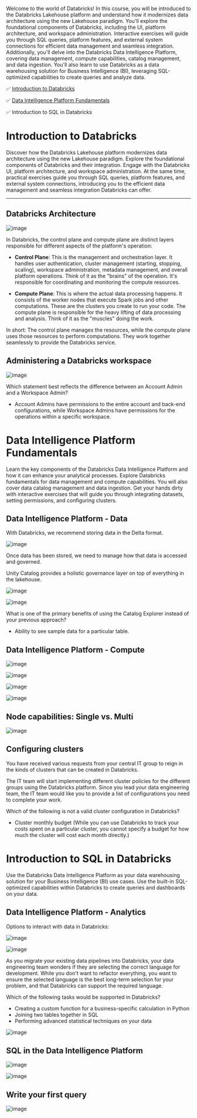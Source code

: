 Welcome to the world of Databricks! In this course, you will be introduced to the Databricks Lakehouse platform and understand how it modernizes data architecture using the new Lakehouse paradigm. You'll explore the foundational components of Databricks, including the UI, platform architecture, and workspace administration. Interactive exercises will guide you through SQL queries, platform features, and external system connections for efficient data management and seamless integration. Additionally, you'll delve into the Databricks Data Intelligence Platform, covering data management, compute capabilities, catalog management, and data ingestion. You'll also learn to use Databricks as a data warehousing solution for Business Intelligence (BI), leveraging SQL-optimized capabilities to create queries and analyze data.

✅ [Introduction to Databricks](https://github.com/janaom/databricks-learning/blob/main/introduction-to-databricks/README.md#introduction-to-databricks)

✅ [Data Intelligence Platform Fundamentals](https://github.com/janaom/databricks-learning/blob/main/introduction-to-databricks/README.md#data-intelligence-platform-fundamentals)

✅ Introduction to SQL in Databricks


# Introduction to Databricks

Discover how the Databricks Lakehouse platform modernizes data architecture using the new Lakehouse paradigm. Explore the foundational components of Databricks and their integration. Engage with the Databricks UI, platform architecture, and workspace administration. At the same time, practical exercises guide you through SQL queries, platform features, and external system connections, introducing you to the efficient data management and seamless integration Databricks can offer.

------------------------

## Databricks Architecture

![image](https://github.com/user-attachments/assets/6f6e7d8f-e34e-4aeb-a860-f92984e96f94)

In Databricks, the control plane and compute plane are distinct layers responsible for different aspects of the platform's operation:

- **Control Plane**: This is the management and orchestration layer. It handles user authentication, cluster management (starting, stopping, scaling), workspace administration, metadata management, and overall platform operations. Think of it as the "brains" of the operation. It's responsible for coordinating and monitoring the compute resources.

- **Compute Plane**: This is where the actual data processing happens. It consists of the worker nodes that execute Spark jobs and other computations. These are the clusters you create to run your code. The compute plane is responsible for the heavy lifting of data processing and analysis. Think of it as the "muscles" doing the work.

In short: The control plane manages the resources, while the compute plane uses those resources to perform computations. They work together seamlessly to provide the Databricks service.

## Administering a Databricks workspace

![image](https://github.com/user-attachments/assets/07aab8d2-8878-4b00-b7ab-21a7483602e6)

Which statement best reflects the difference between an Account Admin and a Workspace Admin?

- Account Admins have permissions to the entire account and back-end configurations, while Workspace Admins have permissions for the operations within a specific workspace.

# Data Intelligence Platform Fundamentals

Learn the key components of the Databricks Data Intelligence Platform and how it can enhance your analytical processes. Explore Databricks fundamentals for data management and compute capabilities. You will also cover data catalog management and data ingestion. Get your hands dirty with interactive exercises that will guide you through integrating datasets, setting permissions, and configuring clusters. 

## Data Intelligence Platform - Data

With Databricks, we recommend storing data in the Delta format.

![image](https://github.com/user-attachments/assets/8e70f0eb-f42c-4e0f-aafe-dd9dc39f37a9)

Once data has been stored, we need to manage how that data is accessed and governed. 

Unity Catalog provides a holistic governance layer on top of everything in the lakehouse.

![image](https://github.com/user-attachments/assets/0786ac8d-cdfa-4221-80f2-144b504d37ca)

![image](https://github.com/user-attachments/assets/2a754e1f-873f-4cf9-9212-3b85dd5c5e09)

What is one of the primary benefits of using the Catalog Explorer instead of your previous approach?

- Ability to see sample data for a particular table.


## Data Intelligence Platform - Compute

![image](https://github.com/user-attachments/assets/1b337d17-1af3-4d98-89de-6d38452e37b8)

![image](https://github.com/user-attachments/assets/ac95ab66-3ed4-4468-8e6f-1245c02b1e2b)

![image](https://github.com/user-attachments/assets/18a2e47d-16b7-4be6-b234-4e24d7887597)

![image](https://github.com/user-attachments/assets/ed888c48-4431-4017-972a-265c81b55e52)

## Node capabilities: Single vs. Multi

![image](https://github.com/user-attachments/assets/2753d5b7-4820-4f30-89e3-1a60bb095fdd)

## Configuring clusters

You have received various requests from your central IT group to reign in the kinds of clusters that can be created in Databricks.

The IT team will start implementing different cluster policies for the different groups using the Databricks platform. Since you lead your data engineering team, the IT team would like you to provide a list of configurations you need to complete your work.

Which of the following is not a valid cluster configuration in Databricks?

+ Cluster monthly budget (While you can use Databricks to track your costs spent on a particular cluster, you cannot specify a budget for how much the cluster will cost each month directly.)

# Introduction to SQL in Databricks

Use the Databricks Data Intelligence Platform as your data warehousing solution for your Business Intelligence (BI) use cases. Use the built-in SQL-optimized capabilities within Databricks to create queries and dashboards on your data.

## Data Intelligence Platform - Analytics

Options to interact with data in Databricks:

![image](https://github.com/user-attachments/assets/31e0ef38-7c4b-4af3-8930-a25234154e7a)

![image](https://github.com/user-attachments/assets/66eb5be8-f4a3-414a-8535-44ff635a55b8)

As you migrate your existing data pipelines into Databricks, your data engineering team wonders if they are selecting the correct language for development. While you don't want to refactor everything, you want to ensure the selected language is the best long-term selection for your problem, and that Databricks can support the required language.

Which of the following tasks would be supported in Databricks?

+ Creating a custom function for a business-specific calculation in Python
+ Joining two tables together in SQL
+ Performing advanced statistical techniques on your data

![image](https://github.com/user-attachments/assets/833b87a7-e843-4ec4-b44e-f2c67f9d6262)

## SQL in the Data Intelligence Platform

![image](https://github.com/user-attachments/assets/8eaf72e5-6917-48df-9fa3-b099cf112844)

![image](https://github.com/user-attachments/assets/390305a1-b422-4265-9ba1-faaaf5ac531e)

## Write your first query

![image](https://github.com/user-attachments/assets/7a264d92-e638-46cf-b154-5cf98ce50a52)


